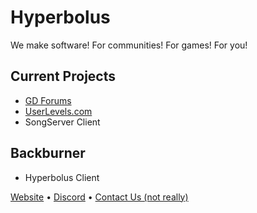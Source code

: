 # Hyperbolus
We make software! For communities! For games! For you!
## Current Projects
- [GD Forums](https://gdforums.com)
- [UserLevels.com](https://userlevels.com)
- SongServer Client

## Backburner
- Hyperbolus Client

[Website](https://hyperbol.us) • [Discord](https://discord.gg/bWt5aks8jb) • [Contact Us (not really)](mailto:contact@hyperbol.us)
